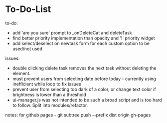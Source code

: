 # To-Do-List

to-do:
- add 'are you sure' prompt to _onDeleteCat and deleteTask
- find better priority implementation than opacity and '!' priority widget
- add select/deselect on newtask form for each custom option to be used/not used

issues: 
- double clicking delete task removes the next task without deleting the element.
- must prevent users from selecting date before today - currently using inefficient while loop to fix issues
- prevent user from selecting too dark of a color, or change text color if brightness is lower than a threshold
- ui-manager.js was not intended to be such a broad script and is too hard to follow. Split into modules/refactor.

notes: for github pages - git subtree push --prefix dist origin gh-pages